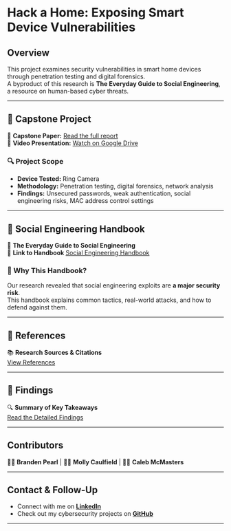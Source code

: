 # Hack a Home: Exposing Smart Device Vulnerabilities

## Overview  
This project examines security vulnerabilities in smart home devices through penetration testing and digital forensics.  
A byproduct of this research is **The Everyday Guide to Social Engineering**, a resource on human-based cyber threats.  

---

## 📂 Capstone Project  
📄 **Capstone Paper:** [Read the full report](https://docs.google.com/document/d/17RzbkVYKGfWxO0GdDP7iesl94rvkOlCJjoxYVRDXJ-0/edit?usp=sharing)  
🎥 **Video Presentation:** [Watch on Google Drive](https://drive.google.com/file/d/1dp19mPDLMRLlRXDB-XtBxEgKby9sQTsC/view?usp=sharing)  

### 🔍 Project Scope  
- **Device Tested:** Ring Camera  
- **Methodology:** Penetration testing, digital forensics, network analysis  
- **Findings:** Unsecured passwords, weak authentication, social engineering risks, MAC address control settings

---

## 📂 Social Engineering Handbook  
📖 **The Everyday Guide to Social Engineering**  
🔗 **Link to Handbook** [Social Engineering Handbook](https://github.com/BPearl22/social-engineering-handbook)

### 🔹 Why This Handbook?  
Our research revealed that social engineering exploits are **a major security risk**.  
This handbook explains common tactics, real-world attacks, and how to defend against them.  

---

## 📂 References  
📚 **Research Sources & Citations**  
[View References](https://docs.google.com/document/d/1_t4kSEVd30DmiCFA5IE73R3EjkIPcNxkdU57MBeCmdk/edit?usp=sharing)  

---

## 📂 Findings  
🔍 **Summary of Key Takeaways**  
[Read the Detailed Findings](https://docs.google.com/document/d/1gg-G_D9AvqhtBXKxOTR2RRCzC2Ate9CJX0XYa6lN3Kw/edit?usp=sharing)  

---

## Contributors  
👨‍💻 **Branden Pearl** | 👩‍💻 **Molly Caulfield** | 👨‍💻 **Caleb McMasters**  

---

## Contact & Follow-Up  
- Connect with me on **[LinkedIn](https://www.linkedin.com/in/branden-pearl/)**  
- Check out my cybersecurity projects on **[GitHub](https://github.com/BPearl22)**  

---
